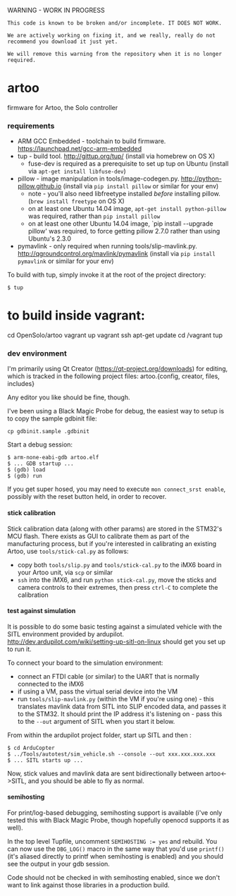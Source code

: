 WARNING - WORK IN PROGRESS

```
This code is known to be broken and/or incomplete. IT DOES NOT WORK. 

We are actively working on fixing it, and we really, really do not recommend you download it just yet.

We will remove this warning from the repository when it is no longer required.
```



# artoo

firmware for Artoo, the Solo controller

### requirements

* ARM GCC Embedded - toolchain to build firmware. https://launchpad.net/gcc-arm-embedded
* tup - build tool. http://gittup.org/tup/ (install via homebrew on OS X)
  * fuse-dev is required as a prerequisite to set up tup on Ubuntu (install via `apt-get install libfuse-dev`)
* pillow - image manipulation in tools/image-codegen.py. http://python-pillow.github.io (install via `pip install pillow` or similar for your env)
  * note - you'll also need libfreetype installed *before* installing pillow. (`brew install freetype` on OS X)
  * on at least one Ubuntu 14.04 image, `apt-get install python-pillow` was required, rather than `pip install pillow`
  * on at least one other Ubuntu 14.04 image, `pip install --upgrade pillow' was required, to force getting pillow 2.7.0 rather than using Ubuntu's 2.3.0
* pymavlink - only required when running tools/slip-mavlink.py. http://qgroundcontrol.org/mavlink/pymavlink (install via `pip install pymavlink` or similar for your env)

To build with tup, simply invoke it at the root of the project directory:

    $ tup

# to build inside vagrant: 
cd OpenSolo/artoo
vagrant up
vagrant ssh
apt-get update
cd /vagrant
tup

### dev environment

I'm primarily using Qt Creator (https://qt-project.org/downloads) for editing, which is tracked in the following project files: artoo.{config, creator, files, includes}

Any editor you like should be fine, though.

I've been using a Black Magic Probe for debug, the easiest way to setup is to copy the sample gdbinit file:

    cp gdbinit.sample .gdbinit

Start a debug session:

    $ arm-none-eabi-gdb artoo.elf
    $ ... GDB startup ...
    $ (gdb) load
    $ (gdb) run

If you get super hosed, you may need to execute `mon connect_srst enable`, possibly with the reset button held, in order to recover.

#### stick calibration

Stick calibration data (along with other params) are stored in the STM32's MCU flash. There exists as GUI to calibrate them as part of the manufacturing process, but if you're interested in calibrating an existing Artoo, use `tools/stick-cal.py` as follows:

* copy both `tools/slip.py` and `tools/stick-cal.py` to the iMX6 board in your Artoo unit, via `scp` or similar
* `ssh` into the iMX6, and run `python stick-cal.py`, move the sticks and camera controls to their extremes, then press `ctrl-C` to complete the calibration

#### test against simulation

It is possible to do some basic testing against a simulated vehicle with the SITL environment provided by ardupilot. http://dev.ardupilot.com/wiki/setting-up-sitl-on-linux should get you set up to run it.

To connect your board to the simulation environment:

* connect an FTDI cable (or similar) to the UART that is normally connected to the iMX6
* if using a VM, pass the virtual serial device into the VM
* run `tools/slip-mavlink.py` (within the VM if you're using one) - this translates mavlink data from SITL into SLIP encoded data, and passes it to the STM32. It should print the IP address it's listening on - pass this to the `--out` argument of SITL when you start it below.

From within the ardupilot project folder, start up SITL and then :

    $ cd ArduCopter
    $ ../Tools/autotest/sim_vehicle.sh --console --out xxx.xxx.xxx.xxx
    $ ... SITL starts up ...

Now, stick values and mavlink data are sent bidirectionally between artoo<->SITL, and you should be able to fly as normal.

#### semihosting

For print/log-based debugging, semihosting support is available (i've only tested this with Black Magic Probe, though hopefully openocd supports it as well).

In the top level Tupfile, uncomment `SEMIHOSTING := yes` and rebuild. You can now use the `DBG_LOG()` macro in the same way that you'd use `printf()` (it's aliased directly to printf when semihosting is enabled) and you should see the output in your gdb session.

Code should not be checked in with semihosting enabled, since we don't want to link against those libraries in a production build.


